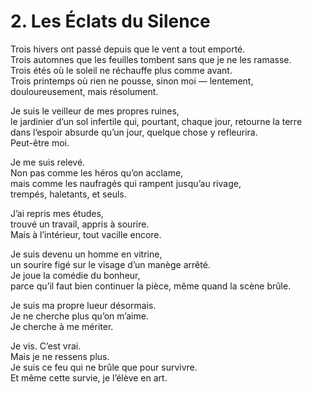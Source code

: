 # 2. Les Éclats du Silence

Trois hivers ont passé depuis que le vent a tout emporté.  
Trois automnes que les feuilles tombent sans que je ne les ramasse.  
Trois étés où le soleil ne réchauffe plus comme avant.  
Trois printemps où rien ne pousse, sinon moi — lentement, douloureusement, mais résolument.

Je suis le veilleur de mes propres ruines,  
le jardinier d’un sol infertile qui, pourtant, chaque jour, retourne la terre  
dans l’espoir absurde qu’un jour, quelque chose y refleurira.  
Peut-être moi.

Je me suis relevé.  
Non pas comme les héros qu’on acclame,  
mais comme les naufragés qui rampent jusqu’au rivage,  
trempés, haletants, et seuls.

J’ai repris mes études,  
trouvé un travail, appris à sourire.  
Mais à l’intérieur, tout vacille encore.

Je suis devenu un homme en vitrine,  
un sourire figé sur le visage d’un manège arrêté.  
Je joue la comédie du bonheur,  
parce qu’il faut bien continuer la pièce, même quand la scène brûle.

Je suis ma propre lueur désormais.  
Je ne cherche plus qu’on m’aime.  
Je cherche à me mériter.

Je vis. C’est vrai.  
Mais je ne ressens plus.  
Je suis ce feu qui ne brûle que pour survivre.  
Et même cette survie, je l’élève en art.
